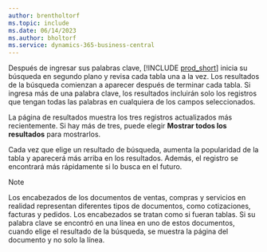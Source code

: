 ```yaml
---
author: brentholtorf
ms.topic: include
ms.date: 06/14/2023
ms.author: bholtorf
ms.service: dynamics-365-business-central
---
```


Después de ingresar sus palabras clave, [!INCLUDE [prod_short](prod_short.md)] inicia su búsqueda en segundo plano y revisa cada tabla una a la vez. Los resultados de la búsqueda comienzan a aparecer después de terminar cada tabla. Si ingresa más de una palabra clave, los resultados incluirán solo los registros que tengan todas las palabras en cualquiera de los campos seleccionados.

La página de resultados muestra los tres registros actualizados más recientemente. Si hay más de tres, puede elegir **Mostrar todos los resultados** para mostrarlos.

Cada vez que elige un resultado de búsqueda, aumenta la popularidad de la tabla y aparecerá más arriba en los resultados. Además, el registro se encontrará más rápidamente si lo busca en el futuro.

> [!NOTE]
> Los encabezados de los documentos de ventas, compras y servicios en realidad representan diferentes tipos de documentos, como cotizaciones, facturas y pedidos. Los encabezados se tratan como si fueran tablas. Si su palabra clave se encontró en una línea en uno de estos documentos, cuando elige el resultado de la búsqueda, se muestra la página del documento y no solo la línea.